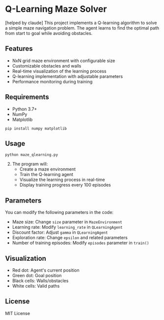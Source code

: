 # Q-Learning Maze Solver
[helped by claude]
This project implements a Q-learning algorithm to solve a simple maze navigation problem. The agent learns to find the optimal path from start to goal while avoiding obstacles. 

## Features

- NxN grid maze environment with configurable size
- Customizable obstacles and walls
- Real-time visualization of the learning process
- Q-learning implementation with adjustable parameters
- Performance monitoring during training

## Requirements

- Python 3.7+
- NumPy
- Matplotlib

```
pip install numpy matplotlib
```

## Usage

```
python maze_qlearning.py
```

2. The program will:
   - Create a maze environment
   - Train the Q-learning agent
   - Visualize the learning process in real-time
   - Display training progress every 100 episodes

## Parameters

You can modify the following parameters in the code:

- Maze size: Change `size` parameter in `MazeEnvironment`
- Learning rate: Modify `learning_rate` in `QLearningAgent`
- Discount factor: Adjust `gamma` in `QLearningAgent`
- Exploration rate: Change `epsilon` and related parameters
- Number of training episodes: Modify `episodes` parameter in `train()`

## Visualization

- Red dot: Agent's current position
- Green dot: Goal position
- Black cells: Walls/obstacles
- White cells: Valid paths

## License

MIT License
